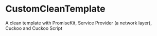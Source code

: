 # CustomCleanTemplate
A clean template with PromiseKit, Service Provider (a network layer), Cuckoo and Cuckoo Script
